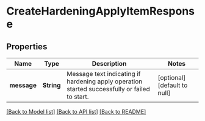 # CreateHardeningApplyItemResponse

## Properties
Name | Type | Description | Notes
------------ | ------------- | ------------- | -------------
**message** | **String** | Message text indicating if hardening apply operation started successfully or failed to start. | [optional] [default to null]

[[Back to Model list]](../README.md#documentation-for-models) [[Back to API list]](../README.md#documentation-for-api-endpoints) [[Back to README]](../README.md)


